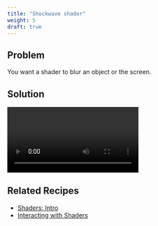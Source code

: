 ```yaml
---
title: "Shockwave shader"
weight: 5
draft: true
---
```


## Problem

You want a shader to blur an object or the screen.

## Solution

<video controls src='/godot_recipes/img/.webm'></video>

## Related Recipes

- [Shaders: Intro](/3.x/shaders/intro/)
- [Interacting with Shaders](/3.x/shaders/interacting/)